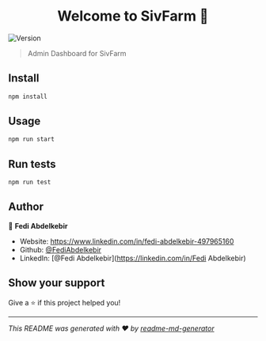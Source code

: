 <h1 align="center">Welcome to SivFarm 👋</h1>
<p>
  <img alt="Version" src="https://img.shields.io/badge/version-0.1.0-blue.svg?cacheSeconds=2592000" />
</p>

> Admin Dashboard for SivFarm 

## Install

```sh
npm install
```

## Usage

```sh
npm run start
```

## Run tests

```sh
npm run test
```

## Author

👤 **Fedi Abdelkebir**

* Website: https://www.linkedin.com/in/fedi-abdelkebir-497965160
* Github: [@FediAbdelkebir](https://github.com/FediAbdelkebir)
* LinkedIn: [@Fedi Abdelkebir](https://linkedin.com/in/Fedi Abdelkebir)

## Show your support

Give a ⭐️ if this project helped you!

***
_This README was generated with ❤️ by [readme-md-generator](https://github.com/kefranabg/readme-md-generator)_